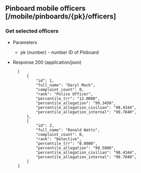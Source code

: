 ## Pinboard mobile officers [/mobile/pinboards/{pk}/officers]

### Get selected officers

+ Parameters
    + pk (number) - number ID of Pinboard

+ Response 200 (application/json)

        [
            {
                "id": 1,
                "full_name": "Daryl Mack",
                "complaint_count": 0,
                "rank": "Police Officer",
                "percentile_trr": "12.0000",
                "percentile_allegation": "99.3450",
                "percentile_allegation_civilian": "98.4344",
                "percentile_allegation_internal": "99.7840",
            },
            {
                "id": 2,
                "full_name": "Ronald Watts",
                "complaint_count": 0,
                "rank": "Detective",
                "percentile_trr": "0.0000",
                "percentile_allegation": "99.5000",
                "percentile_allegation_civilian": "98.4344",
                "percentile_allegation_internal": "99.7840",
            }
        ]
